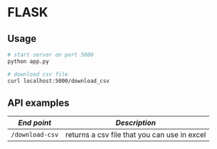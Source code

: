 # FLASK

## Usage
```bash
# start server on port 5000
python app.py

# download csv file
curl localhost:5000/download_csv
```

## API examples
*End point* | *Description*
--|--
`/download-csv` | returns a csv file that you can use in excel

